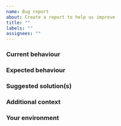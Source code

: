 ```yaml
---
name: Bug report
about: Create a report to help us improve
title: ""
labels: ""
assignees: ""
---
```


### Current behaviour

<!-- If applicable, add screenshots/code to help explain your problem. -->

### Expected behaviour

<!-- A clear and concise description of what you expected to happen. -->

### Suggested solution(s)

<!-- How could we solve this bug? What changes would need to be made? -->

### Additional context

<!-- Add any other context about the problem here.  -->

### Your environment

<!--
  PLEASE RUN THIS COMMAND INSIDE YOUR PROJECT:
  npx envinfo --system OS --browsers --binaries --npmPackages genlinx --npmGlobalPackages genlinx
  AND PASTE ITS CONTENTS BELOW INSIDE THE CODE SNIPPET vvvvvvvvv
-->

```text

```
